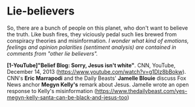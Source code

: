# Lie-believers
So, there are a bunch of people on this planet, who don't want to believe the truth. Like bush fires, they viciously pedal such lies brewed from conspiracy theories and misinformation. _I wonder what kind of emotions, feelings and opinion polarities (sentiment analysis) are contained in comments from "other lie believers"._

__[1-YouTube]"Belief Blog: Sorry, Jesus isn't white"__. CNN, YouTube, December 14, 2013 (https://www.youtube.com/watch?v=g1Dlz8bBokw). CNN's __Eric Marrapodi__ and the Daily Beasts' __Jamelle Blouie__ discuss Fox News anchor __Megyn Kelly's__ remark about Jesus. Jamelle wrote an open response to Kelly's misinformation (https://www.thedailybeast.com/yes-megyn-kelly-santa-can-be-black-and-jesus-too)   
